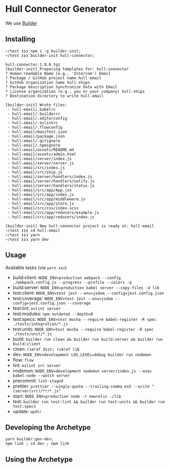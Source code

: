 # Hull Connector Generator

We use [Builder](http://formidable.com/open-source/builder/)

## Installing

```
~/test ❯❯❯ npm i -g builder-init;
~/test ❯❯❯ builder-init hull-connector;

hull-connector-1.0.0.tgz
[builder-init] Preparing templates for: hull-connector
? Human-readable Name (e.g., 'Intercom') Email
? Package / GitHub project name hull-email
? GitHub organization name hull-ships
? Package description Synchronize Data with Email
? License organization (e.g., you or your company) hull-ships
? Destination directory to write hull-email

[builder-init] Wrote files:
 - hull-email/.babelrc
 - hull-email/.builderrc
 - hull-email/.editorconfig
 - hull-email/.eslintrc
 - hull-email/.flowconfig
 - hull-email/manifest.json
 - hull-email/package.json
 - hull-email/.gitignore
 - hull-email/.npmignore
 - hull-email/assets/README.md
 - hull-email/assets/admin.html
 - hull-email/server/index.js
 - hull-email/server/server.js
 - hull-email/src/index.js
 - hull-email/src/ship.js
 - hull-email/server/handlers/index.js
 - hull-email/server/handlers/notify.js
 - hull-email/server/handlers/status.js
 - hull-email/src/app/App.jsx
 - hull-email/src/app/index.js
 - hull-email/src/app/middleware.js
 - hull-email/src/app/store.js
 - hull-email/src/css/index.scss
 - hull-email/src/app/reducers/example.js
 - hull-email/src/app/reducers/index.js

[builder-init] New hull-connector project is ready at: hull-email
~/test ❯❯❯ cd hull-email
~/test ❯❯❯ yarn
~/test ❯❯❯ yarn dev
```

## Usage

Available tasks (via `yarn xxx`)

- build:client: `NODE_ENV=production webpack --config ./webpack.config.js --progress --profile --colors -p`
- build:server: `NODE_ENV=production babel server --copy-files -d lib`
- test:client: `NODE_ENV=test jest --env=jsdom --config=jest.config.json`
- test:coverage: `NODE_ENV=test jest --env=jsdom --config=jest.config.json --coverage`
- test:lint: `eslint server`
- test:modules: `npm outdated --depth=0`
- test:specs: `NODE_ENV=test mocha --require babel-register -R spec ./tests/integration/*.js`
- test:units: `NODE_ENV=test mocha --require babel-register -R spec ./tests/unit/*.js`
- build: `builder run clean && builder run build:server && builder run build:client`
- clean: `rimraf dist; rimraf lib`
- dev: `NODE_ENV=development LOG_LEVEL=debug builder run nodemon`
- flow: `flow`
- lint: `eslint src server`
- nodemon: `NODE_ENV=development nodemon server/index.js --exec babel-node --watch server`
- precommit: `lint-staged`
- prettier: `prettier --single-quote --trailing-comma es5 --write "(server|src)/**/*.js"`
- start: `NODE_ENV=production node -r newrelic ./lib`
- test: `builder run test:lint && builder run test:units && builder run test:specs`
- update: `updtr`

## Developing the Archetype

```
yarn builder:gen-dev;
npm link ; cd dev ; npm link
```

## Using the Archetype
